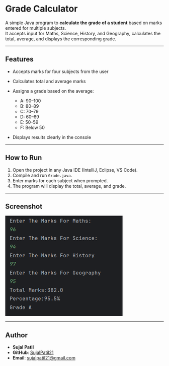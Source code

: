 # Grade Calculator

A simple Java program to **calculate the grade of a student** based on marks entered for multiple subjects.  
It accepts input for Maths, Science, History, and Geography, calculates the total, average, and displays the corresponding grade.

---

## Features
- Accepts marks for four subjects from the user  
- Calculates total and average marks  
- Assigns a grade based on the average:
  
  - A: 90–100
  - B: 80–89
  - C: 70–79
  - D: 60–69
  - E: 50–59
  - F: Below 50  
- Displays results clearly in the console  

---

## How to Run
1. Open the project in any Java IDE (IntelliJ, Eclipse, VS Code).  
2. Compile and run `Grade.java`.  
3. Enter marks for each subject when prompted.  
4. The program will display the total, average, and grade.  

---

## Screenshot
![Grade Calculator Output](Output.png)

---

## Author
- **Sujal Patil**  
- **GitHub**: [SujalPatil21](https://github.com/SujalPatil21)  
- **Email**: sujalpatil21@gmail.com
